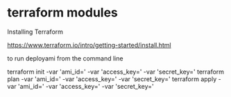 # terraform modules

Installing Terraform

https://www.terraform.io/intro/getting-started/install.html

to run deployami from the command line


terraform init  -var 'ami_id=<your ami>' -var 'access_key=<your aws key>' -var 'secret_key=<your aws secret key>' <path-to-module>
terraform plan  -var 'ami_id=<Your ami>' -var 'access_key=<your aws key>' -var 'secret_key=<your aws secret key>' <path-to-module>
terraform apply  -var 'ami_id=<Your ami>' -var 'access_key=<your aws key>' -var 'secret_key=<your aws secret key>' <path-to-module>


